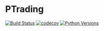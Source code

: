 # PTrading

[![Build Status](https://travis-ci.com/abhishekpratapa/ptrading.svg?branch=master)](https://travis-ci.com/abhishekpratapa/ptrading)
[![codecov](https://codecov.io/gh/abhishekpratapa/ptrading/branch/master/graph/badge.svg?token=nWE1X14slK)](https://codecov.io/gh/abhishekpratapa/ptrading)
[![Python Versions](https://img.shields.io/pypi/pyversions/ptrading.svg)](#)